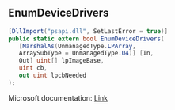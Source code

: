 ## EnumDeviceDrivers

```csharp
[DllImport("psapi.dll", SetLastError = true)]
public static extern bool EnumDeviceDrivers(
   [MarshalAs(UnmanagedType.LPArray,
   ArraySubType = UnmanagedType.U4)] [In,
   Out] uint[] lpImageBase,
   uint cb,
   out uint lpcbNeeded
);
```

Microsoft documentation: [Link](https://docs.microsoft.com/en-us/windows/win32/api/psapi/nf-psapi-enumdevicedrivers)
